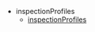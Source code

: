   - inspectionProfiles
    - [inspectionProfiles](计算机/计算机语言/Python/PythonDraft/.idea/inspectionProfiles/_sidebar.md)